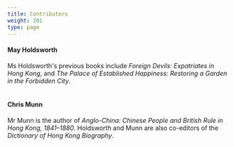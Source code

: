 ```yaml
---
title: Contributors
weight: 201
type: page
---
```


#### May Holdsworth

Ms Holdsworth's previous books include *Foreign Devils: Expatriates in Hong Kong*, and *The Palace of Established Happiness: Restoring a Garden in the Forbidden City*.
<br/>
<br/>
#### Chris Munn

Mr Munn is the author of *Anglo-China: Chinese People and British Rule in Hong Kong, 1841–1880*. Holdsworth and Munn are also co-editors of the *Dictionary of Hong Kong Biography*.
